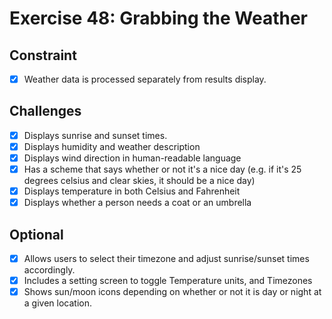 # Exercise 48: Grabbing the Weather

## Constraint

- [x] Weather data is processed separately from results display.

## Challenges

- [x] Displays sunrise and sunset times.
- [x] Displays humidity and weather description
- [x] Displays wind direction in human-readable language
- [x] Has a scheme that says whether or not it's a nice day (e.g. if it's 25 degrees celsius and clear skies, it should be a nice day)
- [x] Displays temperature in both Celsius and Fahrenheit
- [x] Displays whether a person needs a coat or an umbrella

## Optional

- [x] Allows users to select their timezone and adjust sunrise/sunset times accordingly.
- [x] Includes a setting screen to toggle Temperature units, and Timezones
- [x] Shows sun/moon icons depending on whether or not it is day or night at a given location.

